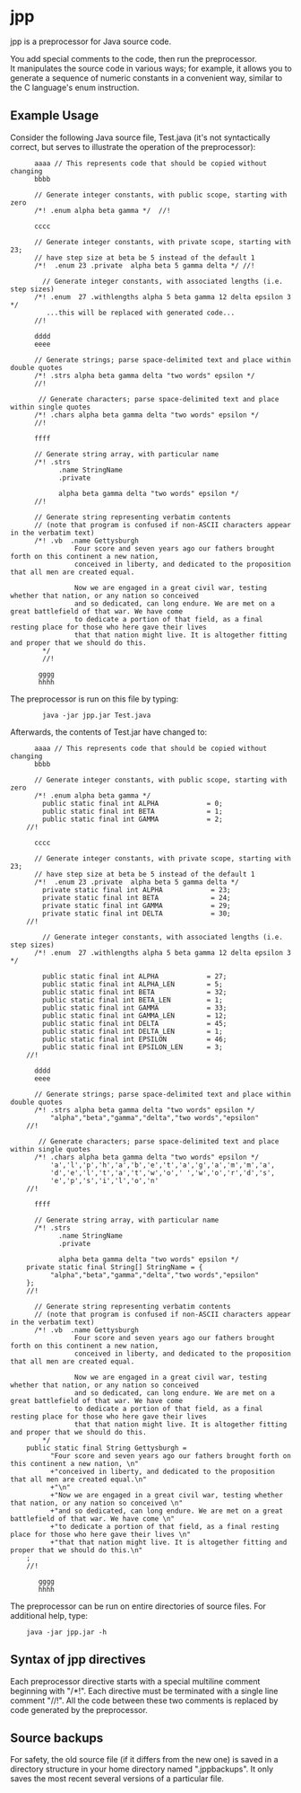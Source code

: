 
jpp
===========

jpp is a preprocessor for Java source code.

You add special comments to the code, then run the preprocessor.  
It manipulates the source
code in various ways; for example, it allows you to generate a sequence of 
numeric constants in a convenient way, similar to the C language's enum instruction.


Example Usage
-------------

Consider the following Java source file, Test.java (it's not syntactically correct, but serves to 
illustrate the operation of the preprocessor):


		  aaaa // This represents code that should be copied without changing
		  bbbb
		  
		  // Generate integer constants, with public scope, starting with zero
		  /*! .enum alpha beta gamma */  //!
		  
		  cccc
		  
		  // Generate integer constants, with private scope, starting with 23;
		  // have step size at beta be 5 instead of the default 1
		  /*!  .enum 23 .private  alpha beta 5 gamma delta */ //!
		  
			// Generate integer constants, with associated lengths (i.e. step sizes)
		  /*! .enum  27 .withlengths alpha 5 beta gamma 12 delta epsilon 3  */
		     ...this will be replaced with generated code...
		  //!
		    
		  dddd
		  eeee
		  
		  // Generate strings; parse space-delimited text and place within double quotes
		  /*! .strs alpha beta gamma delta "two words" epsilon */
		  //!
		  
		   // Generate characters; parse space-delimited text and place within single quotes
		  /*! .chars alpha beta gamma delta "two words" epsilon */
		  //!
		  
		  ffff
		  
		  // Generate string array, with particular name
		  /*! .strs 
		        .name StringName 
		        .private
		        
		        alpha beta gamma delta "two words" epsilon */
		  //!
		  
		  // Generate string representing verbatim contents 
		  // (note that program is confused if non-ASCII characters appear in the verbatim text)
		  /*! .vb  .name Gettysburgh
					Four score and seven years ago our fathers brought forth on this continent a new nation, 
					conceived in liberty, and dedicated to the proposition that all men are created equal.
		
					Now we are engaged in a great civil war, testing whether that nation, or any nation so conceived 
					and so dedicated, can long endure. We are met on a great battlefield of that war. We have come 
					to dedicate a portion of that field, as a final resting place for those who here gave their lives 
					that that nation might live. It is altogether fitting and proper that we should do this.
		    */
		    //!
		  
		   gggg
		   hhhh

The preprocessor is run on this file by typing:


			java -jar jpp.jar Test.java
			
	
Afterwards, the contents of Test.jar have changed to:

		  aaaa // This represents code that should be copied without changing
		  bbbb
		  
		  // Generate integer constants, with public scope, starting with zero
		  /*! .enum alpha beta gamma */
		    public static final int ALPHA            = 0;   
		    public static final int BETA             = 1;   
		    public static final int GAMMA            = 2;   
		//!
		  
		  cccc
		  
		  // Generate integer constants, with private scope, starting with 23;
		  // have step size at beta be 5 instead of the default 1
		  /*!  .enum 23 .private  alpha beta 5 gamma delta */
		    private static final int ALPHA            = 23;  
		    private static final int BETA             = 24;  
		    private static final int GAMMA            = 29;  
		    private static final int DELTA            = 30;  
		//!
		  
			// Generate integer constants, with associated lengths (i.e. step sizes)
		  /*! .enum  27 .withlengths alpha 5 beta gamma 12 delta epsilon 3  */
		
		    public static final int ALPHA            = 27;  
		    public static final int ALPHA_LEN        = 5;   
		    public static final int BETA             = 32;  
		    public static final int BETA_LEN         = 1;   
		    public static final int GAMMA            = 33;  
		    public static final int GAMMA_LEN        = 12;  
		    public static final int DELTA            = 45;  
		    public static final int DELTA_LEN        = 1;   
		    public static final int EPSILON          = 46;  
		    public static final int EPSILON_LEN      = 3;   
		//!
		    
		  dddd
		  eeee
		  
		  // Generate strings; parse space-delimited text and place within double quotes
		  /*! .strs alpha beta gamma delta "two words" epsilon */
		      "alpha","beta","gamma","delta","two words","epsilon"
		//!
		  
		   // Generate characters; parse space-delimited text and place within single quotes
		  /*! .chars alpha beta gamma delta "two words" epsilon */
		      'a','l','p','h','a','b','e','t','a','g','a','m','m','a',
		      'd','e','l','t','a','t','w','o',' ','w','o','r','d','s',
		      'e','p','s','i','l','o','n'
		//!
		  
		  ffff
		  
		  // Generate string array, with particular name
		  /*! .strs 
		        .name StringName 
		        .private
		        
		        alpha beta gamma delta "two words" epsilon */
		private static final String[] StringName = {  
		      "alpha","beta","gamma","delta","two words","epsilon"
		};
		//!
		  
		  // Generate string representing verbatim contents 
		  // (note that program is confused if non-ASCII characters appear in the verbatim text)
		  /*! .vb  .name Gettysburgh
					Four score and seven years ago our fathers brought forth on this continent a new nation, 
					conceived in liberty, and dedicated to the proposition that all men are created equal.
		
					Now we are engaged in a great civil war, testing whether that nation, or any nation so conceived 
					and so dedicated, can long endure. We are met on a great battlefield of that war. We have come 
					to dedicate a portion of that field, as a final resting place for those who here gave their lives 
					that that nation might live. It is altogether fitting and proper that we should do this.
		    */
		public static final String Gettysburgh = 
		      "Four score and seven years ago our fathers brought forth on this continent a new nation, \n"
		      +"conceived in liberty, and dedicated to the proposition that all men are created equal.\n"
		      +"\n"
		      +"Now we are engaged in a great civil war, testing whether that nation, or any nation so conceived \n"
		      +"and so dedicated, can long endure. We are met on a great battlefield of that war. We have come \n"
		      +"to dedicate a portion of that field, as a final resting place for those who here gave their lives \n"
		      +"that that nation might live. It is altogether fitting and proper that we should do this.\n"
		;
		//!
		  
		   gggg
		   hhhh

The preprocessor can be run on entire directories of source files.  For additional help, type:

		java -jar jpp.jar -h

Syntax of jpp directives
---------------------

Each preprocessor directive starts with a special multiline comment beginning with "/*!".
Each directive must be terminated with a single line comment "//!".  All the code between these two
comments is replaced by code generated by the preprocessor.

Source backups
---------------
For safety, the old source file (if it differs from the new one) is saved in a directory structure
in your home directory named ".jppbackups".  It only saves the most recent several versions of a particular file.
